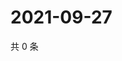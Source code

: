 # 2021-09-27

共 0 条

<!-- BEGIN WEIBO -->
<!-- 最后更新时间 Mon Sep 27 2021 00:11:43 GMT+0800 (China Standard Time) -->

<!-- END WEIBO -->
